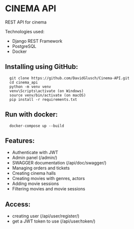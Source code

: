 # CINEMA API

REST API for cinema

Technologies used:
- Django REST Framework
- PostgreSQL
- Docker
## Installing using GitHub:

```shell
  git clone https://github.com/DavidGlusch/Cinema-API.git
  cd cinema_api
  python -m venv venv
  venv\Scripts\activate (on Windows)
  source venv/bin/activate (on macOS)
  pip install -r requirements.txt
```

## Run with docker:
```shell
  docker-compose up --build
```


## Features:

- Authenticate with JWT
- Admin panel (/admin/)
- SWAGGER documentation (/api/doc/swagger/) 
- Managing orders and tickets
- Creating cinema halls
- Creating movies with genres, actors
- Adding movie sessions
- Filtering movies and movie sessions

## Access:
- creating user (/api/user/register/) 
- get a JWT token to use (/api/user/token/)
